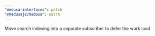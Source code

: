 ```yaml
---
"medusa-interfaces": patch
"@medusajs/medusa": patch
---
```


Move search indexing into a separate subscriber to defer the work load
